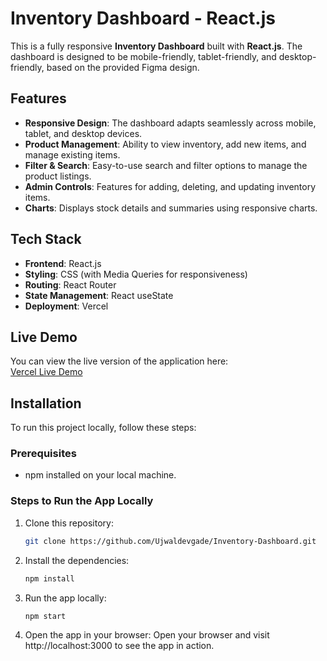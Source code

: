 # Inventory Dashboard - React.js

This is a fully responsive **Inventory Dashboard** built with **React.js**. The dashboard is designed to be mobile-friendly, tablet-friendly, and desktop-friendly, based on the provided Figma design.

## Features

- **Responsive Design**: The dashboard adapts seamlessly across mobile, tablet, and desktop devices.
- **Product Management**: Ability to view inventory, add new items, and manage existing items.
- **Filter & Search**: Easy-to-use search and filter options to manage the product listings.
- **Admin Controls**: Features for adding, deleting, and updating inventory items.
- **Charts**: Displays stock details and summaries using responsive charts.

## Tech Stack

- **Frontend**: React.js
- **Styling**: CSS (with Media Queries for responsiveness)
- **Routing**: React Router
- **State Management**: React useState
- **Deployment**: Vercel

## Live Demo

You can view the live version of the application here:  
[Vercel Live Demo](https://your-vercel-deployment-link.vercel.app)

## Installation

To run this project locally, follow these steps:

### Prerequisites

- npm installed on your local machine.  
  

### Steps to Run the App Locally

1. Clone this repository:
   ```bash
   git clone https://github.com/Ujwaldevgade/Inventory-Dashboard.git

2. Install the dependencies:
   ```bash
   npm install

3. Run the app locally:
   ```bash
   npm start

4. Open the app in your browser: Open your browser and visit http://localhost:3000 to see the app in action.
